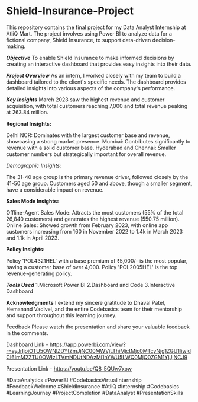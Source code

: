# Shield-Insurance-Project
This repository contains the final project for my Data Analyst Internship at AtliQ Mart. The project involves using Power BI to analyze data for a fictional company, Shield Insurance, to support data-driven decision-making.

***Objective***
To enable Shield Insurance to make informed decisions by creating an interactive dashboard that provides easy insights into their data.

***Project Overview***
As an intern, I worked closely with my team to build a dashboard tailored to the client's specific needs. The dashboard provides detailed insights into various aspects of the company's performance.

***Key Insights***
March 2023 saw the highest revenue and customer acquisition, with total customers reaching 7,000 and total revenue peaking at 263.84 million.

**Regional Insights:**

Delhi NCR: Dominates with the largest customer base and revenue, showcasing a strong market presence.
Mumbai: Contributes significantly to revenue with a solid customer base.
Hyderabad and Chennai: Smaller customer numbers but strategically important for overall revenue.

*Demographic Insights:*

The 31-40 age group is the primary revenue driver, followed closely by the 41-50 age group.
Customers aged 50 and above, though a smaller segment, have a considerable impact on revenue.

**Sales Mode Insights:**

Offline-Agent Sales Mode: Attracts the most customers (55% of the total 26,840 customers) and generates the highest revenue (550.75 million).
Online Sales: Showed growth from February 2023, with online app customers increasing from 160 in November 2022 to 1.4k in March 2023 and 1.1k in April 2023.

**Policy Insights:**

Policy 'POL4321HEL' with a base premium of ₹5,000/- is the most popular, having a customer base of over 4,000.
Policy 'POL2005HEL' is the top revenue-generating policy.


***Tools Used***
1.Microsoft Power BI
2.Dashboard and Code
3.Interactive Dashboard

**Acknowledgments**
I extend my sincere gratitude to Dhaval Patel, Hemanand Vadivel, and the entire Codebasics team for their mentorship and support throughout this learning journey.

Feedback
Please watch the presentation and share your valuable feedback in the comments.

Dashboard Link - https://app.powerbi.com/view?r=eyJrIjoiOTU5OWNlZDYtZmJjNC00MWVjLThiMjctMjc0MTcyNjg1ZGU1IiwidCI6ImM2ZTU0OWIzLTVmNDUtNDAzMi1hYWU5LWQ0MjQ0ZGM1YjJjNCJ9

Presentation Link -  https://youtu.be/Q8_5QUw7xow

#DataAnalytics #PowerBI #CodebasicsVirtualInternship #FeedbackWelcome #ShieldInsurance #AtliQ #Internship #Codebasics #LearningJourney #ProjectCompletion #DataAnalyst #PresentationSkills
